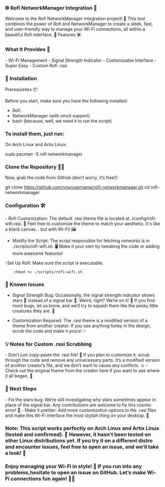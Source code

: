 ### 🌐 Rofi NetworkManager Integration 📡

Welcome to the Rofi NetworkManager integration project! 🚀 This tool combines the power of Rofi and NetworkManager to create a sleek, fast, and user-friendly way to manage your Wi-Fi connections, all within a beautiful Rofi interface. 🎉
Features 🛠️

### What It Provides 📡
<div>
 - Wi-Fi Management
 - Signal Strength Indicator
 - Customizable Interface
 - Super Easy
 - Custom Rofi .rasi
</div>

### 🚀 Installation
Prerequisites 📦
<div>
Before you start, make sure you have the following installed:

- Rofi 
- NetworkManager (with nmcli support)
- bash (because, well, we need it to run the script)
</div>
  
### To install them, just run:
<div>
On Arch Linux and Artix Linux:

sudo pacman -S rofi networkmanager

</div>

### Clone the Repository 🧑‍💻

Now, grab the code from GitHub (don’t worry, it’s free!):

git clone https://github.com/yourusername/rofi-networkmanager.git
cd rofi-networkmanager

### Configuration 🛠️

<div>
- Rofi Customization:
The default .rasi theme file is located at ./config/rofi-wifi.rasi. 🎨 Feel free to customize the theme to match your aesthetic. It's like a blank canvas... but with Wi-Fi! 🖼️

- Modify the Script:
The script responsible for fetching networks is in ./scripts/rofi-wifi.sh. 🖥️ Make it your own by tweaking the code or adding more awesome features!

-Set Up Rofi:
Make sure the script is executable:

        chmod +x ./scripts/rofi-wifi.sh
</div>

### 🐞 Known Issues

- Signal Strength Bug: Occasionally, the signal strength indicator shows stars 🌟 instead of a signal bar 📶. Weird, right? We’re on it! 🔧 If you find more bugs, let us know, and we’ll try to squash them like the pesky little creatures they are. 🐜

- Customization Required: The .rasi theme is a modified version of a theme from another creator. If you see anything funky in the design, scrub the code and make it yours! ✨

### 💡 Notes for Custom .rasi Scrubbing

</div>
- Don’t just copy-paste the .rasi file! 📝 If you plan to customize it, scrub through the code and remove any unnecessary parts. It’s a modified version of another creator’s file, and we don’t want to cause any conflicts. ⚔️
- Check out the original theme from the creator here if you want to see where it all began. 🙌
</div>

### 🎯 Next Steps

<div>
- Fix the stars bug: We’re still investigating why stars sometimes appear in place of the signal bar. Any contributions are welcome to fix this cosmic error! 🌌
- Make it prettier: Add more customization options to the .rasi files and make this Wi-Fi interface the most stylish thing on your desktop. 💅
</div>

### Note: This script works perfectly on Arch Linux and Artix Linux (tested and confirmed). 🎉 However, it hasn't been tested on other Linux distributions yet. If you try it on a different distro and encounter issues, feel free to open an issue, and we’ll take a look! 🚨
### Enjoy managing your Wi-Fi in style! 🎉 If you run into any problems,hesitate to open an issue on GitHub. Let’s make Wi-Fi connections fun again! 📶😄
